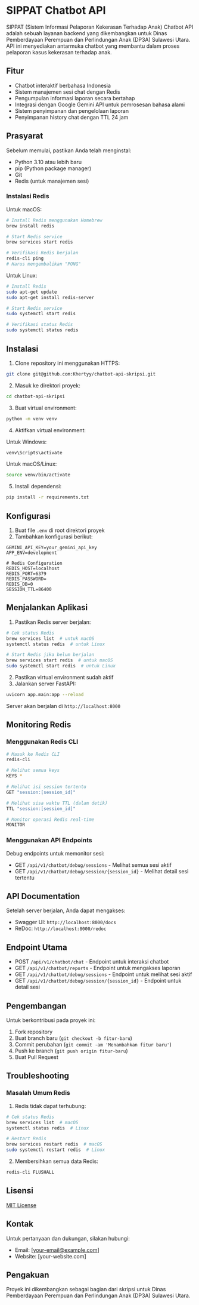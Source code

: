 # SIPPAT Chatbot API

SIPPAT (Sistem Informasi Pelaporan Kekerasan Terhadap Anak) Chatbot API adalah sebuah layanan backend yang dikembangkan untuk Dinas Pemberdayaan Perempuan dan Perlindungan Anak (DP3A) Sulawesi Utara. API ini menyediakan antarmuka chatbot yang membantu dalam proses pelaporan kasus kekerasan terhadap anak.

## Fitur

- Chatbot interaktif berbahasa Indonesia
- Sistem manajemen sesi chat dengan Redis
- Pengumpulan informasi laporan secara bertahap
- Integrasi dengan Google Gemini API untuk pemrosesan bahasa alami
- Sistem penyimpanan dan pengelolaan laporan
- Penyimpanan history chat dengan TTL 24 jam

## Prasyarat

Sebelum memulai, pastikan Anda telah menginstal:

- Python 3.10 atau lebih baru
- pip (Python package manager)
- Git
- Redis (untuk manajemen sesi)

### Instalasi Redis

Untuk macOS:

```bash
# Install Redis menggunakan Homebrew
brew install redis

# Start Redis service
brew services start redis

# Verifikasi Redis berjalan
redis-cli ping
# Harus mengembalikan "PONG"
```

Untuk Linux:

```bash
# Install Redis
sudo apt-get update
sudo apt-get install redis-server

# Start Redis service
sudo systemctl start redis

# Verifikasi status Redis
sudo systemctl status redis
```

## Instalasi

1. Clone repository ini menggunakan HTTPS:

```bash
git clone git@github.com:Khertyy/chatbot-api-skripsi.git
```

2. Masuk ke direktori proyek:

```bash
cd chatbot-api-skripsi
```

3. Buat virtual environment:

```bash
python -m venv venv
```

4. Aktifkan virtual environment:

Untuk Windows:

```bash
venv\Scripts\activate
```

Untuk macOS/Linux:

```bash
source venv/bin/activate
```

5. Install dependensi:

```bash
pip install -r requirements.txt
```

## Konfigurasi

1. Buat file `.env` di root direktori proyek
2. Tambahkan konfigurasi berikut:

```env
GEMINI_API_KEY=your_gemini_api_key
APP_ENV=development

# Redis Configuration
REDIS_HOST=localhost
REDIS_PORT=6379
REDIS_PASSWORD=
REDIS_DB=0
SESSION_TTL=86400
```

## Menjalankan Aplikasi

1. Pastikan Redis server berjalan:

```bash
# Cek status Redis
brew services list  # untuk macOS
systemctl status redis  # untuk Linux

# Start Redis jika belum berjalan
brew services start redis  # untuk macOS
sudo systemctl start redis  # untuk Linux
```

2. Pastikan virtual environment sudah aktif
3. Jalankan server FastAPI:

```bash
uvicorn app.main:app --reload
```

Server akan berjalan di `http://localhost:8000`

## Monitoring Redis

### Menggunakan Redis CLI

```bash
# Masuk ke Redis CLI
redis-cli

# Melihat semua keys
KEYS *

# Melihat isi session tertentu
GET "session:[session_id]"

# Melihat sisa waktu TTL (dalam detik)
TTL "session:[session_id]"

# Monitor operasi Redis real-time
MONITOR
```

### Menggunakan API Endpoints

Debug endpoints untuk memonitor sesi:

- GET `/api/v1/chatbot/debug/sessions` - Melihat semua sesi aktif
- GET `/api/v1/chatbot/debug/session/{session_id}` - Melihat detail sesi tertentu

## API Documentation

Setelah server berjalan, Anda dapat mengakses:

- Swagger UI: `http://localhost:8000/docs`
- ReDoc: `http://localhost:8000/redoc`

## Endpoint Utama

- POST `/api/v1/chatbot/chat` - Endpoint untuk interaksi chatbot
- GET `/api/v1/chatbot/reports` - Endpoint untuk mengakses laporan
- GET `/api/v1/chatbot/debug/sessions` - Endpoint untuk melihat sesi aktif
- GET `/api/v1/chatbot/debug/session/{session_id}` - Endpoint untuk detail sesi

## Pengembangan

Untuk berkontribusi pada proyek ini:

1. Fork repository
2. Buat branch baru (`git checkout -b fitur-baru`)
3. Commit perubahan (`git commit -am 'Menambahkan fitur baru'`)
4. Push ke branch (`git push origin fitur-baru`)
5. Buat Pull Request

## Troubleshooting

### Masalah Umum Redis

1. Redis tidak dapat terhubung:

```bash
# Cek status Redis
brew services list  # macOS
systemctl status redis  # Linux

# Restart Redis
brew services restart redis  # macOS
sudo systemctl restart redis  # Linux
```

2. Membersihkan semua data Redis:

```bash
redis-cli FLUSHALL
```

## Lisensi

[MIT License](LICENSE)

## Kontak

Untuk pertanyaan dan dukungan, silakan hubungi:

- Email: [your-email@example.com]
- Website: [your-website.com]

## Pengakuan

Proyek ini dikembangkan sebagai bagian dari skripsi untuk Dinas Pemberdayaan Perempuan dan Perlindungan Anak (DP3A) Sulawesi Utara.
